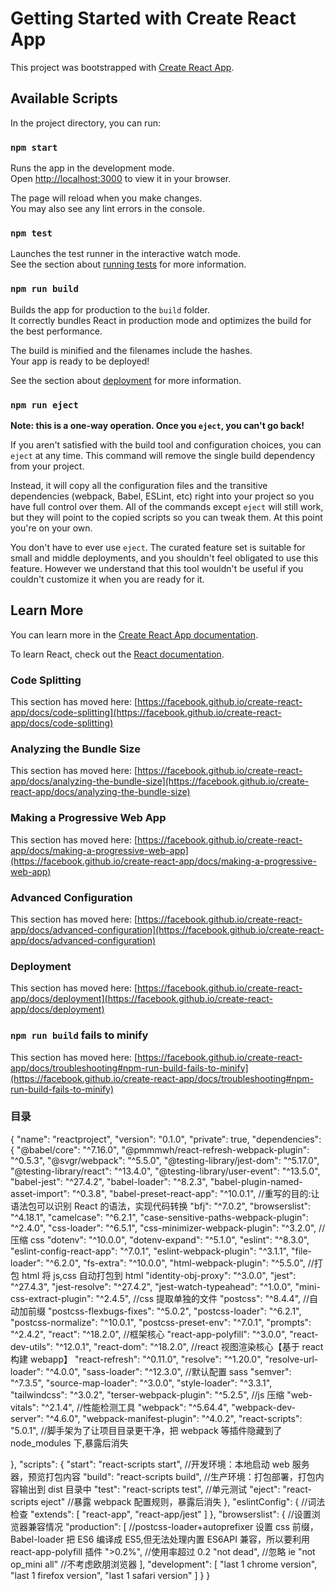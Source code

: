 # Getting Started with Create React App

This project was bootstrapped with [Create React App](https://github.com/facebook/create-react-app).

## Available Scripts

In the project directory, you can run:

### `npm start`

Runs the app in the development mode.\
Open [http://localhost:3000](http://localhost:3000) to view it in your browser.

The page will reload when you make changes.\
You may also see any lint errors in the console.

### `npm test`

Launches the test runner in the interactive watch mode.\
See the section about [running tests](https://facebook.github.io/create-react-app/docs/running-tests) for more information.

### `npm run build`

Builds the app for production to the `build` folder.\
It correctly bundles React in production mode and optimizes the build for the best performance.

The build is minified and the filenames include the hashes.\
Your app is ready to be deployed!

See the section about [deployment](https://facebook.github.io/create-react-app/docs/deployment) for more information.

### `npm run eject`

**Note: this is a one-way operation. Once you `eject`, you can't go back!**

If you aren't satisfied with the build tool and configuration choices, you can `eject` at any time. This command will remove the single build dependency from your project.

Instead, it will copy all the configuration files and the transitive dependencies (webpack, Babel, ESLint, etc) right into your project so you have full control over them. All of the commands except `eject` will still work, but they will point to the copied scripts so you can tweak them. At this point you're on your own.

You don't have to ever use `eject`. The curated feature set is suitable for small and middle deployments, and you shouldn't feel obligated to use this feature. However we understand that this tool wouldn't be useful if you couldn't customize it when you are ready for it.

## Learn More

You can learn more in the [Create React App documentation](https://facebook.github.io/create-react-app/docs/getting-started).

To learn React, check out the [React documentation](https://reactjs.org/).

### Code Splitting

This section has moved here: [https://facebook.github.io/create-react-app/docs/code-splitting](https://facebook.github.io/create-react-app/docs/code-splitting)

### Analyzing the Bundle Size

This section has moved here: [https://facebook.github.io/create-react-app/docs/analyzing-the-bundle-size](https://facebook.github.io/create-react-app/docs/analyzing-the-bundle-size)

### Making a Progressive Web App

This section has moved here: [https://facebook.github.io/create-react-app/docs/making-a-progressive-web-app](https://facebook.github.io/create-react-app/docs/making-a-progressive-web-app)

### Advanced Configuration

This section has moved here: [https://facebook.github.io/create-react-app/docs/advanced-configuration](https://facebook.github.io/create-react-app/docs/advanced-configuration)

### Deployment

This section has moved here: [https://facebook.github.io/create-react-app/docs/deployment](https://facebook.github.io/create-react-app/docs/deployment)

### `npm run build` fails to minify

This section has moved here: [https://facebook.github.io/create-react-app/docs/troubleshooting#npm-run-build-fails-to-minify](https://facebook.github.io/create-react-app/docs/troubleshooting#npm-run-build-fails-to-minify)

### 目录

{
"name": "reactproject",
"version": "0.1.0",
"private": true,
"dependencies": {
"@babel/core": "^7.16.0",
"@pmmmwh/react-refresh-webpack-plugin": "^0.5.3",
"@svgr/webpack": "^5.5.0",
"@testing-library/jest-dom": "^5.17.0",
"@testing-library/react": "^13.4.0",
"@testing-library/user-event": "^13.5.0",
"babel-jest": "^27.4.2",
"babel-loader": "^8.2.3",
"babel-plugin-named-asset-import": "^0.3.8",
"babel-preset-react-app": "^10.0.1", //重写的目的:让语法包可以识别 React 的语法，实现代码转换
"bfj": "^7.0.2",
"browserslist": "^4.18.1",
"camelcase": "^6.2.1",
"case-sensitive-paths-webpack-plugin": "^2.4.0",
"css-loader": "^6.5.1",
"css-minimizer-webpack-plugin": "^3.2.0", //压缩 css
"dotenv": "^10.0.0",
"dotenv-expand": "^5.1.0",
"eslint": "^8.3.0",
"eslint-config-react-app": "^7.0.1",
"eslint-webpack-plugin": "^3.1.1",
"file-loader": "^6.2.0",
"fs-extra": "^10.0.0",
"html-webpack-plugin": "^5.5.0", //打包 html 将 js,css 自动打包到 html
"identity-obj-proxy": "^3.0.0",
"jest": "^27.4.3",
"jest-resolve": "^27.4.2",
"jest-watch-typeahead": "^1.0.0",
"mini-css-extract-plugin": "^2.4.5", //css 提取单独的文件
"postcss": "^8.4.4", //自动加前缀
"postcss-flexbugs-fixes": "^5.0.2",
"postcss-loader": "^6.2.1",
"postcss-normalize": "^10.0.1",
"postcss-preset-env": "^7.0.1",
"prompts": "^2.4.2",
"react": "^18.2.0", //框架核心
"react-app-polyfill": "^3.0.0",
"react-dev-utils": "^12.0.1",
"react-dom": "^18.2.0", //react 视图渲染核心【基于 react 构建 webapp】
"react-refresh": "^0.11.0",
"resolve": "^1.20.0",
"resolve-url-loader": "^4.0.0",
"sass-loader": "^12.3.0", //默认配置 sass
"semver": "^7.3.5",
"source-map-loader": "^3.0.0",
"style-loader": "^3.3.1",
"tailwindcss": "^3.0.2",
"terser-webpack-plugin": "^5.2.5", //js 压缩
"web-vitals": "^2.1.4", //性能检测工具
"webpack": "^5.64.4",
"webpack-dev-server": "^4.6.0",
"webpack-manifest-plugin": "^4.0.2",
"react-scripts": "5.0.1", //脚手架为了让项目目录更干净，把 webpack 等插件隐藏到了 node_modules 下,暴露后消失

},
"scripts": {
"start": "react-scripts start", //开发环境：本地启动 web 服务器，预览打包内容
"build": "react-scripts build", //生产环境：打包部署，打包内容输出到 dist 目录中
"test": "react-scripts test", //单元测试
"eject": "react-scripts eject" //暴露 webpack 配置规则，暴露后消失
},
"eslintConfig": { //词法检查
"extends": [
"react-app",
"react-app/jest"
]
},
"browserslist": { //设置浏览器兼容情况
"production": [ //postcss-loader+autoprefixer 设置 css 前缀，Babel-loader 把 ES6 编译成 ES5,但无法处理内置 ES6API 兼容，所以要利用 react-app-polyfill 插件
">0.2%", //使用率超过 0.2
"not dead", //忽略 ie
"not op_mini all" //不考虑欧朋浏览器
],
"development": [
"last 1 chrome version",
"last 1 firefox version",
"last 1 safari version"
]
}
}
